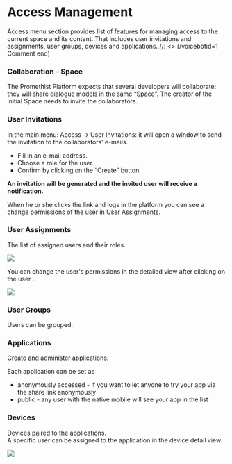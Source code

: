 # Access Management
[//]: <> (voicebotid=1This is also a comment.)
Access menu section provides list of features for managing access to the current space and its content. That includes user invitations and assignments, user groups, devices and applications.
[//]: <> (/voicebotid=1 Comment end)

### **Collaboration – Space**  <a id="collaboration-%E2%80%93-space"></a>

The Promethist Platform expects that several developers will collaborate: they will share dialogue models in the same “Space”. The creator of the initial Space needs to invite the collaborators.

### User Invitations  <a id="user-invitations"></a>

In the main menu: Access → User Invitations: it will open a window to send the invitation to the collaborators’ e-mails.

* Fill in an e-mail address.
* Choose a role for the user.
* Confirm by clicking on the “Create” button

**An invitation will be generated and the invited user will receive a notification.**

When he or she clicks the link and logs in the platform you can see a change permissions of the user in User Assignments.

### User Assignments  <a id="user-assignments"></a>

The list of assigned users and their roles.

![](https://promethist.myjetbrains.com/youtrack/api/files/145-203?sign=MTYxMTYyNDkwMDAwMHwxLTEwfDE0NS0yMDN8eWhLUVBDSjVrVEx1T3BpeTl4bVNmRktGQlJ6N0tG%0D%0AeVBfa1Q1TWlZdTZlRQ0K%0D%0A&updated=1611319780317)

You can change the user's permissions in the detailed view after clicking on the user .

![](https://promethist.myjetbrains.com/youtrack/api/files/145-204?sign=MTYxMTYyNDkwMDAwMHwxLTEwfDE0NS0yMDR8OUdINzlIR19qcFQxLXJtUlBEUk1XYjlLakhaYS1v%0D%0AZ2tqYjBKS2laNk1iZw0K%0D%0A&updated=1611319780317)

### User Groups  <a id="user-groups"></a>

Users can be grouped.

### Applications  <a id="applications"></a>

Create and administer applications.

Each application can be set as

* anonymously accessed - if you want to let anyone to try your app via the share link anonymously
* public - any user with the native mobile will see your app in the list

### Devices  <a id="devices"></a>

Devices paired to the applications.  
A specific user can be assigned to the application in the device detail view.

![](https://promethist.myjetbrains.com/youtrack/api/files/145-206?sign=MTYxMTYyNDkwMDAwMHwxLTEwfDE0NS0yMDZ8YkU5YUhQY1YtTnRyU1dDdFhSMHZKcjRRZGRaRU5k%0D%0AclR5Yjc4X3pNWGxTUQ0K%0D%0A&updated=1611321132098)

